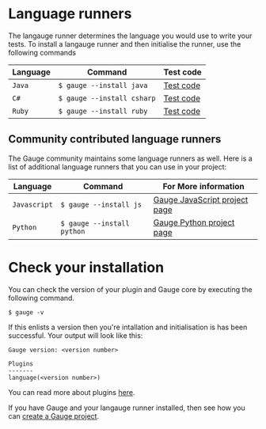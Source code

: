 # Language runners
The langauge runner determines the language you would use to write your tests. To install a langauge runner and then initialise the runner, use the following commands

| Language | Command | Test code |
| -- | -- | -- |
| `Java` | ``$ gauge --install java`` | [Test code](../test_code/java/java.md) |
| `C#` | ``$ gauge --install csharp`` | [Test code](../test_code/csharp/csharp.md) |
| `Ruby` | ``$ gauge --install ruby`` | [Test code](../test_code/ruby/ruby.md) |

## Community contributed language runners

The Gauge community maintains some language runners as well. Here is a list of additional language runners that you can use in your project:

| Language | Command | For More information|
| -- | -- | -- |
| `Javascript` | ``$ gauge --install js`` | [Gauge JavaScript project page](http://github.com/getgauge-contrib/gauge-js) |
| `Python` | ``$ gauge --install python`` | [Gauge Python project page](http://github.com/kashishm/gauge-python) |

# Check your installation

You can check the version of your plugin and Gauge core by executing the following command.

```
$ gauge -v
```

If this enlists a version then you're intallation and initialisation is has been successful. Your output will look like this:
```
Gauge version: <version number>

Plugins
-------
language(<version number>)

```

You can read more about plugins [here](../plugins/index.html).

If you have Gauge and your langauge runner installed, then see how you can [create a Gauge project](creating_a_gauge_project.md).
